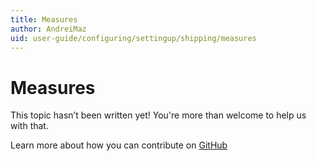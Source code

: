 ```yaml
---
title: Measures
author: AndreiMaz
uid: user-guide/configuring/settingup/shipping/measures
---
```

# Measures

This topic hasn’t been written yet! You're more than welcome to help us with that.

Learn more about how you can contribute on [GitHub](https://github.com/nopSolutions/nopCommerce-Docs/blob/master/CONTRIBUTING.md)